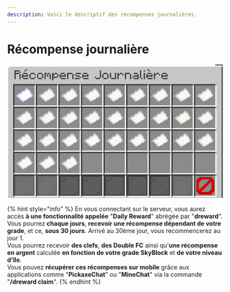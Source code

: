 ```yaml
---
description: Voici le descriptif des récompenses journalières.
---
```


# Récompense journalière

![](../.gitbook/assets/image%20%287%29.png)

{% hint style="info" %}
En vous connectant sur le serveur, vous aurez accès **à une fonctionnalité appelée** "**Daily Reward**" abrégée par "**dreward**".  
Vous pourrez **chaque jours**, **recevoir une récompense dépendant de votre grade**, et ce, **sous 30 jours**. Arrivé au 30ème jour, vous recommencerez au jour 1.  
Vous pourrez recevoir **des clefs**, **des Double FC** ainsi qu'**une récompense en argent** calculée **en fonction de votre grade** **SkyBlock** et **de votre niveau d'île**.  
Vous pouvez **récupérer ces récompenses sur mobile** grâce aux applications comme "**PickaxeChat**" ou "**MineChat**" via la commande "**/dreward claim**".
{% endhint %}

